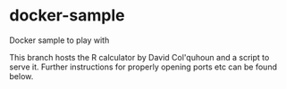# docker-sample
Docker sample to play with

This branch hosts the R calculator by David Col'quhoun and a script to serve it. Further instructions for properly opening ports etc can be found below.

